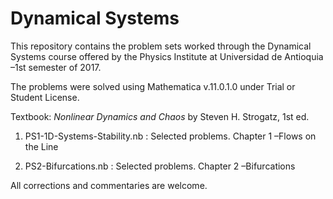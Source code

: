 # Dynamical Systems

This repository contains the problem sets worked through the Dynamical Systems course offered by the Physics Institute at Universidad de Antioquia –1st semester of 2017. 

The problems were solved using Mathematica v.11.0.1.0 under Trial or Student License.

Textbook: *Nonlinear Dynamics and Chaos* by Steven H. Strogatz, 1st ed.

1. PS1-1D-Systems-Stability.nb :  Selected problems. Chapter 1 –Flows on the Line

2. PS2-Bifurcations.nb : Selected problems. Chapter 2 –Bifurcations



All corrections and commentaries are welcome.
